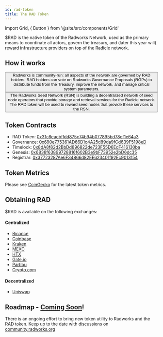 ```yaml
---
id: rad-token
title: The RAD Token
---
```


import Grid, { Button } from '@site/src/components/Grid'

$RAD is the native token of the Radworks Network, used as the primary means to coordinate all actors, govern the treasury, and (later this year will) reward infrastructure providers on top of the Radicle network.

## How it works

<Grid>
  <Button
    href="https://docs.radworks.org/community/governance-overview"
    title="Governance"
    cta="Read more here"
  >
    Radworks is community-run: all aspects of the network are governed by RAD holders. RAD holders can vote on Radworks Governance Proposals (RGPs) to distribute funds from the Treasury, improve the network, and manage critical system parameters.
  </Button>
  <Button
    href=""
    title="Incentivization"
    cta="Coming soon!"
  >
    The Radworks Seed Network (RSN) is building a decentralized network of seed node operators that provide storage and retrieval services for the Radicle network. The RAD token will be used to reward seed nodes that provide these services to the RSN.                 
  </Button>
</Grid>

## Token Contracts

- RAD Token: [0x31c8eacbffdd875c74b94b077895bd78cf1e64a3](https://etherscan.io/token/0x31c8eacbffdd875c74b94b077895bd78cf1e64a3)
- Governance: [0x690e775361AD66D1c4A25d89da9fCd639F5198eD](https://etherscan.io/address/0x690e775361AD66D1c4A25d89da9fCd639F5198eD)
- Timelock: [0x8dA8f82d2BbDd896822de723F55D6EdF416130ba](https://etherscan.io/address/0x8dA8f82d2BbDd896822de723F55D6EdF416130ba)
- Genesis: [0x6838f63899728816f602B3e9bF73952e2bD6dc35](https://etherscan.io/address/0x6838f63899728816f602B3e9bF73952e2bD6dc35)
- Registrar: [0x37723287Ae6F34866d82EE623401f92Ec9013154](https://etherscan.io/address/0x37723287Ae6F34866d82EE623401f92Ec9013154)

## Token Metrics
Please see [CoinGecko](https://www.coingecko.com/en/coins/radworks) for the latest token metrics.

## Obtaining RAD
$RAD is available on the following exchanges:

#### Centralized 
* [Binance](https://www.binance.com/en)
* [Coinbase](https://www.coinbase.com/)
* [Kraken](https://www.kraken.com/)
* [MEXC](https://www.mexc.com/)
* [HTX](https://www.htx.com/)
* [Gate.io](https://www.gate.io/)
* [Partibu](https://www.paribu.com/)
* [Crypto.com](https://crypto.com/)

#### Decentralized
* [Uniswap](https://app.uniswap.org/)

## Roadmap - [Coming Soon](https://community.radworks.org/t/formal-review-rgp-22-start-the-radworks-seed-network-rsn-org/3487)!
There is an ongoing effort to bring new token utility to Radworks and the RAD token. Keep up to the date with discussions on [community.radworks.org](http://community.radworks.org)
